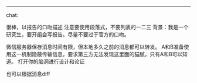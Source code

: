 <!--
 * @Author: LetMeFly
 * @Date: 2025-05-18 15:14:16
 * @LastEditors: LetMeFly.xyz
 * @LastEditTime: 2025-05-18 15:17:50
-->
---

chat:

很棒，以报告的口吻描述
注意要使用段落式，不要列表的一二三
背景：我是一个研究生，要开组会写报告。尽量不要过于官方的口吻。



微信服务器保存消息时间有限，但本地多久之前的消息都可以转发。
A和B准备使用这一机制隐蔽传输信息，要求第三方无法发现这里面的猫腻，只有A和B可以知道。
打开你的脑洞进行设计和论证



也可以根据消息diff


